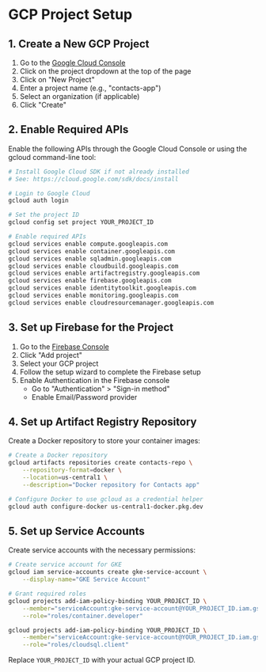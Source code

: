 # GCP Project Setup

## 1. Create a New GCP Project

1. Go to the [Google Cloud Console](https://console.cloud.google.com/)
2. Click on the project dropdown at the top of the page
3. Click on "New Project"
4. Enter a project name (e.g., "contacts-app")
5. Select an organization (if applicable)
6. Click "Create"

## 2. Enable Required APIs

Enable the following APIs through the Google Cloud Console or using the gcloud command-line tool:

```bash
# Install Google Cloud SDK if not already installed
# See: https://cloud.google.com/sdk/docs/install

# Login to Google Cloud
gcloud auth login

# Set the project ID
gcloud config set project YOUR_PROJECT_ID

# Enable required APIs
gcloud services enable compute.googleapis.com
gcloud services enable container.googleapis.com
gcloud services enable sqladmin.googleapis.com
gcloud services enable cloudbuild.googleapis.com
gcloud services enable artifactregistry.googleapis.com
gcloud services enable firebase.googleapis.com
gcloud services enable identitytoolkit.googleapis.com
gcloud services enable monitoring.googleapis.com
gcloud services enable cloudresourcemanager.googleapis.com
```

## 3. Set up Firebase for the Project

1. Go to the [Firebase Console](https://console.firebase.google.com/)
2. Click "Add project"
3. Select your GCP project
4. Follow the setup wizard to complete the Firebase setup
5. Enable Authentication in the Firebase console
   - Go to "Authentication" > "Sign-in method"
   - Enable Email/Password provider

## 4. Set up Artifact Registry Repository

Create a Docker repository to store your container images:

```bash
# Create a Docker repository
gcloud artifacts repositories create contacts-repo \
    --repository-format=docker \
    --location=us-central1 \
    --description="Docker repository for Contacts app"

# Configure Docker to use gcloud as a credential helper
gcloud auth configure-docker us-central1-docker.pkg.dev
```

## 5. Set up Service Accounts

Create service accounts with the necessary permissions:

```bash
# Create service account for GKE
gcloud iam service-accounts create gke-service-account \
    --display-name="GKE Service Account"

# Grant required roles
gcloud projects add-iam-policy-binding YOUR_PROJECT_ID \
    --member="serviceAccount:gke-service-account@YOUR_PROJECT_ID.iam.gserviceaccount.com" \
    --role="roles/container.developer"

gcloud projects add-iam-policy-binding YOUR_PROJECT_ID \
    --member="serviceAccount:gke-service-account@YOUR_PROJECT_ID.iam.gserviceaccount.com" \
    --role="roles/cloudsql.client"
```

Replace `YOUR_PROJECT_ID` with your actual GCP project ID.